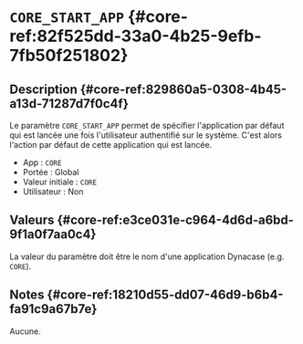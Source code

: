 # `CORE_START_APP` {#core-ref:82f525dd-33a0-4b25-9efb-7fb50f251802}

## Description {#core-ref:829860a5-0308-4b45-a13d-71287d7f0c4f}

Le paramètre `CORE_START_APP` permet de spécifier l'application par défaut qui
est lancée une fois l'utilisateur authentifié sur le système. C'est alors
l'action par défaut de cette application qui est lancée.

*   App : `CORE`
*   Portée : Global
*   Valeur initiale : `CORE`
*   Utilisateur : Non

## Valeurs {#core-ref:e3ce031e-c964-4d6d-a6bd-9f1a0f7aa0c4}

La valeur du paramètre doit être le nom d'une application Dynacase
(e.g. `CORE`).

## Notes {#core-ref:18210d55-dd07-46d9-b6b4-fa91c9a67b7e}

Aucune.

<!-- links -->